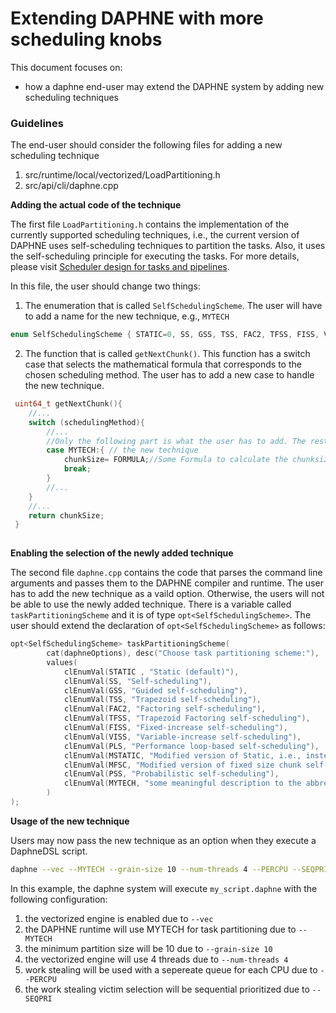 <!--
Copyright 2021 The DAPHNE Consortium

Licensed under the Apache License, Version 2.0 (the "License");
you may not use this file except in compliance with the License.
You may obtain a copy of the License at

    http://www.apache.org/licenses/LICENSE-2.0

Unless required by applicable law or agreed to in writing, software
distributed under the License is distributed on an "AS IS" BASIS,
WITHOUT WARRANTIES OR CONDITIONS OF ANY KIND, either express or implied.
See the License for the specific language governing permissions and
limitations under the License.
-->

# Extending DAPHNE with more scheduling knobs

This document focuses on:
- how a daphne end-user may extend the DAPHNE system by adding new scheduling techniques

### Guidelines

The end-user should consider the following files for adding a new scheduling technique
1. src/runtime/local/vectorized/LoadPartitioning.h
2. src/api/cli/daphne.cpp

**Adding the actual code of the technique**

The first file `LoadPartitioning.h` contains the implementation of the currently supported scheduling techniques, i.e., the current version of DAPHNE uses self-scheduling techniques to partition the tasks. Also, it uses the self-scheduling principle for executing the tasks. 
For more details, please visit [Scheduler design for tasks and pipelines](https://daphne-eu.eu/wp-content/uploads/2021/11/Deliverable-5.1-fin.pdf).

In this file, the user should change two things:
1. The enumeration that is called `SelfSchedulingScheme`. The user will have to add a name for the new technique, e.g., `MYTECH`

```c++
enum SelfSchedulingScheme { STATIC=0, SS, GSS, TSS, FAC2, TFSS, FISS, VISS, PLS, MSTATIC, MFSC, PSS, MYTECH };
```

2. The function that is called `getNextChunk()`. This function has a switch case that selects the mathematical formula that corresponds to the chosen scheduling method. The user has to add a new case to handle the new technique.

```c++
 uint64_t getNextChunk(){
    //...
    switch (schedulingMethod){
        //...
        //Only the following part is what the user has to add. The rest remains the same
        case MYTECH:{ // the new technique
            chunkSize= FORMULA;//Some Formula to calculate the chunksize (partition size)
            break; 
        }
        //...
    }
    //...
    return chunkSize;
 }
            
``` 
**Enabling the selection of the newly added technique**

The second file `daphne.cpp` contains the code that parses the command line arguments and passes them to the DAPHNE compiler and runtime. The user has to add the new technique as a vaild option. Otherwise, the users will not be able to use the newly added technique. 
There is a variable called `taskPartitioningScheme` and it is of type `opt<SelfSchedulingScheme>`.
The user should extend the declaration of `opt<SelfSchedulingScheme>` as follows:
```c++
opt<SelfSchedulingScheme> taskPartitioningScheme(
        cat(daphneOptions), desc("Choose task partitioning scheme:"),
        values(
            clEnumVal(STATIC , "Static (default)"),
            clEnumVal(SS, "Self-scheduling"),
            clEnumVal(GSS, "Guided self-scheduling"),
            clEnumVal(TSS, "Trapezoid self-scheduling"),
            clEnumVal(FAC2, "Factoring self-scheduling"),
            clEnumVal(TFSS, "Trapezoid Factoring self-scheduling"),
            clEnumVal(FISS, "Fixed-increase self-scheduling"),
            clEnumVal(VISS, "Variable-increase self-scheduling"),
            clEnumVal(PLS, "Performance loop-based self-scheduling"),
            clEnumVal(MSTATIC, "Modified version of Static, i.e., instead of n/p, it uses n/(4*p) where n is number of tasks and p is number of threads"),
            clEnumVal(MFSC, "Modified version of fixed size chunk self-scheduling, i.e., MFSC does not require profiling information as FSC"),
            clEnumVal(PSS, "Probabilistic self-scheduling"),
            clEnumVal(MYTECH, "some meaningful description to the abbrevaition of the new technique")
        )
); 
```

**Usage of the new technique**

Users may now pass the new technique as an option when they execute a DaphneDSL script.
```bash
daphne --vec --MYTECH --grain-size 10 --num-threads 4 --PERCPU --SEQPRI my_script.daphne
```
In this example, the daphne system will execute `my_script.daphne`  with the following configuration:
1. the vectorized engine is enabled due to `--vec`
2. the DAPHNE runtime will use MYTECH for task partitioning due to `--MYTECH`
3. the minimum partition size will be 10 due to `--grain-size 10 ` 
4. the vectorized engine will use 4 threads due to `--num-threads 4` 
5. work stealing will be used with a sepereate queue for each CPU due to `--PERCPU`
6. the work stealing victim selection will be sequential prioritized due to `--SEQPRI`
